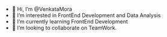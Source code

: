 - 👋 Hi, I’m @VenkataMora
- 👀 I’m interested in FrontEnd Development and Data Analysis
- 🌱 I’m currently learning FrontEnd Development
- 💞️ I’m looking to collaborate on TeamWork.

<!---
VenkataMora/VenkataMora is a ✨ special ✨ repository because its `README.md` (this file) appears on your GitHub profile.
You can click the Preview link to take a look at your changes.
--->
